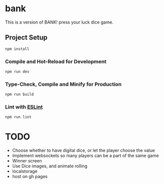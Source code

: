 # bank

This is a version of BANK! press your luck dice game.

## Project Setup

```sh
npm install
```

### Compile and Hot-Reload for Development

```sh
npm run dev
```

### Type-Check, Compile and Minify for Production

```sh
npm run build
```

### Lint with [ESLint](https://eslint.org/)

```sh
npm run lint
```


# TODO
 - Choose whether to have digital dice, or let the player choose the value
 - Implement websockets so many players can be a part of the same game
 - Winner screen
 - Use Dice images, and animate rolling
- localstorage
- host on gh pages